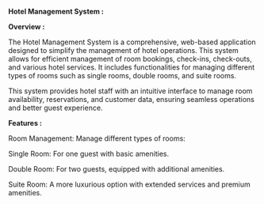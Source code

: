 **Hotel Management System :**

**Overview :**

The Hotel Management System is a comprehensive, web-based application designed to simplify the management of hotel operations. This system allows for efficient management of room bookings, check-ins, check-outs, and various hotel services. It includes functionalities for managing different types of rooms such as single rooms, double rooms, and suite rooms.

This system provides hotel staff with an intuitive interface to manage room availability, reservations, and customer data, ensuring seamless operations and better guest experience.

**Features :**

Room Management: Manage different types of rooms:

Single Room: For one guest with basic amenities.

Double Room: For two guests, equipped with additional amenities.

Suite Room: A more luxurious option with extended services and premium amenities.
